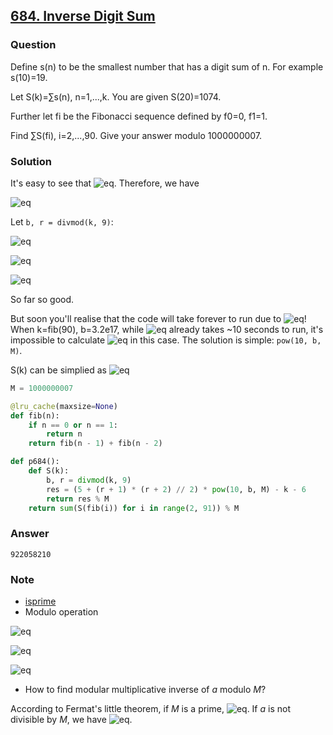 ## **[684. Inverse Digit Sum](https://projecteuler.net/problem=684)**

### Question
Define s(n) to be the smallest number that has a digit sum of n. For example s(10)=19.

Let S(k)=∑s(n), n=1,...,k. You are given S(20)=1074.

Further let fi be the Fibonacci sequence defined by f0=0, f1=1.

Find ∑S(fi), i=2,...,90. Give your answer modulo 1000000007.


### Solution

It's easy to see that ![eq](https://latex.codecogs.com/gif.latex?s(n)=9+10{\cdot}s(n-9)=10^{n//9}\cdot(n%9+1)-1). Therefore, we have

![eq](https://latex.codecogs.com/gif.latex?S(k)=\sum_{n=1}^ks(n)=\sum_{n=1}^k10^{n//9}\cdot(n%9)+\sum_{n=1}^k10^{n//9}-k)

Let `b, r = divmod(k, 9)`: 

![eq](https://latex.codecogs.com/gif.latex?\sum_{n=1}^k10^{n//9}=-1+9\cdot\sum_{j=0}^{b-1}10^j+(r+1){\cdot}10^b)

![eq](https://latex.codecogs.com/gif.latex?\sum_{n=1}^k10^{n//9}\cdot(n%9)=36\cdot\sum_{j=0}^{b-1}10^j+\frac{r\cdot(r+1)}{2}10^b)

![eq](https://latex.codecogs.com/gif.latex?t:=\sum_{j=0}^{b-1}10^j=\frac{10^b-1}{9})

So far so good. 

But soon you'll realise that the code will take forever to run due to ![eq](https://latex.codecogs.com/gif.latex?10^b)! 
When k=fib(90), b=3.2e17, while ![eq](https://latex.codecogs.com/gif.latex?10^{1e7}) already takes ~10 seconds to run, it's impossible to calculate ![eq](https://latex.codecogs.com/gif.latex?10^b) in this case. The solution is simple: `pow(10, b, M)`. 

S(k) can be simplied as ![eq](https://latex.codecogs.com/gif.latex?S(k)=(5+\frac{(r+1)(r+2)}{2}){\cdot}10^b-6-k) 


```python
M = 1000000007

@lru_cache(maxsize=None)
def fib(n):
    if n == 0 or n == 1:
        return n
    return fib(n - 1) + fib(n - 2)

def p684():
    def S(k):
        b, r = divmod(k, 9)
        res = (5 + (r + 1) * (r + 2) // 2) * pow(10, b, M) - k - 6
        return res % M
    return sum(S(fib(i)) for i in range(2, 91)) % M
```

### Answer 
`922058210`

### Note
- [isprime](./7.%2010001st%20prime.md)
- Modulo operation

![eq](https://latex.codecogs.com/gif.latex?(a+b)%M=[(a%M)+(b%M)]%M)

![eq](https://latex.codecogs.com/gif.latex?(a{\cdot}b)%M=[(a%M)\cdot(b%M)]%M)

![eq](https://latex.codecogs.com/gif.latex?\frac{a}{b}%M=[(a%M)(b^{-1}%M)]%M,\text{gcd}(b,M)=1)

- How to find modular multiplicative inverse of *a* modulo *M*?

According to Fermat's little theorem, if *M* is a prime, ![eq](https://latex.codecogs.com/gif.latex?a^M\equiv{a}(\text{mod}M)). If *a* is not divisible by *M*, we have ![eq](https://latex.codecogs.com/gif.latex?a{\cdot}a^{M-2}\equiv1(\text{mod}M)).
